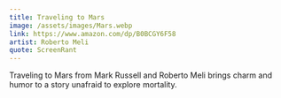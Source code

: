 ```yaml
---
title: Traveling to Mars
image: /assets/images/Mars.webp
link: https://www.amazon.com/dp/B0BCGY6F58
artist: Roberto Meli
quote: ScreenRant
---
```


Traveling to Mars from Mark Russell and Roberto Meli brings charm and humor to a story unafraid to explore mortality.